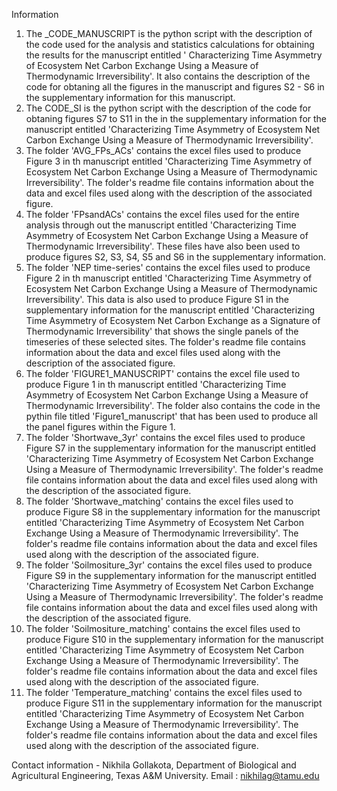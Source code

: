 Information
1. The _CODE_MANUSCRIPT is the python script with the description of the code used for the analysis and statistics calculations for obtaining the results for the manuscript entitled ' Characterizing Time Asymmetry of Ecosystem Net
Carbon Exchange Using a Measure of Thermodynamic Irreversibility'. It also contains the description of the code for obtaning all the figures in the manuscript and figures S2 - S6 in the supplementary information for this manuscript.
2. The CODE_SI is the python script with the description of the code for obtaning figures S7 to S11 in the in the supplementary information for the manuscript entitled 'Characterizing Time Asymmetry of Ecosystem Net
Carbon Exchange Using a Measure of Thermodynamic Irreversibility'. 
3. The folder 'AVG_FPs_ACs' contains the excel files used to produce Figure 3 in th manuscript entitled 'Characterizing Time Asymmetry of Ecosystem Net Carbon Exchange Using a Measure of Thermodynamic Irreversibility'. The folder's readme file contains information about the data and excel files used along with the description of the associated figure.
4. The folder 'FPsandACs' contains the excel files used for the entire analysis through out the manuscript entitled 'Characterizing Time Asymmetry of Ecosystem Net Carbon Exchange Using a Measure of Thermodynamic Irreversibility'. These files have also been used to produce figures S2, S3, S4, S5 and S6 in the supplementary information.
5. The folder 'NEP time-series' contains the excel files used to produce Figure 2 in th manuscript entitled 'Characterizing Time Asymmetry of Ecosystem Net Carbon Exchange Using a Measure of Thermodynamic Irreversibility'. This data is also used to produce Figure S1 in the supplementary information for the manuscript entitled 'Characterizing Time Asymmetry of Ecosystem Net Carbon Exchange as a Signature of Thermodynamic Irreversibility' that shows the single panels of the timeseries of these selected sites. The folder's readme file contains information about the data and excel files used along with the description of the associated figure.
6. The folder 'FIGURE1_MANUSCRIPT' contains the excel file used to produce Figure 1 in th manuscript entitled 'Characterizing Time Asymmetry of Ecosystem Net Carbon Exchange Using a Measure of Thermodynamic Irreversibility'. The folder also contains the code in the pythin file titled 'Figure1_manuscript' that has been used to produce all the panel figures within the Figure 1.
7. The folder 'Shortwave_3yr' contains the excel files used to produce Figure S7 in the supplementary information for the manuscript entitled 'Characterizing Time Asymmetry of Ecosystem Net Carbon Exchange Using a Measure of Thermodynamic Irreversibility'. The folder's readme file contains information about the data and excel files used along with the description of the associated figure.
8. The folder 'Shortwave_matching' contains the excel files used to produce Figure S8 in the supplementary information for the manuscript entitled 'Characterizing Time Asymmetry of Ecosystem Net Carbon Exchange Using a Measure of Thermodynamic Irreversibility'. The folder's readme file contains information about the data and excel files used along with the description of the associated figure.
9. The folder 'Soilmositure_3yr' contains the excel files used to produce Figure S9 in the supplementary information for the manuscript entitled 'Characterizing Time Asymmetry of Ecosystem Net Carbon Exchange Using a Measure of Thermodynamic Irreversibility'. The folder's readme file contains information about the data and excel files used along with the description of the associated figure.
10. The folder 'Soilmositure_matching' contains the excel files used to produce Figure S10 in the supplementary information for the manuscript entitled 'Characterizing Time Asymmetry of Ecosystem Net Carbon Exchange Using a Measure of
Thermodynamic Irreversibility'. The folder's readme file contains information about the data and excel files used along with the description of the associated figure.
11. The folder 'Temperature_matching' contains the excel files used to produce Figure S11 in the supplementary information for the manuscript entitled 'Characterizing Time Asymmetry of Ecosystem Net Carbon Exchange Using a Measure of Thermodynamic Irreversibility'. The folder's readme file contains information about the data and excel files used along with the description of the associated figure.

Contact information - Nikhila Gollakota, Department of Biological and Agricultural Engineering, Texas A&M University. Email : nikhilag@tamu.edu
